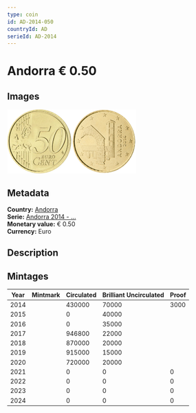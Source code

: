 ```yaml
---
type: coin
id: AD-2014-050
countryId: AD
serieId: AD-2014
---
```


# Andorra € 0.50

## Images

<img src="../../../Images/common-2007-050.webp" height="150" alt="Front image"><img src="Images/andorra-2014-050.webp" height="150" alt="Back image">

## Metadata

**Country:** [Andorra](../index.md)\
**Serie:** [Andorra 2014 - ...](index.md)\
**Monetary value:** € 0.50\
**Currency:** Euro

## Description


## Mintages

| Year | Mintmark | Circulated | Brilliant Uncirculated | Proof |
| ---- | -------- | ---------- | ---------------------- | ----- |
| 2014 |  | 430000| 70000 | 3000 |
| 2015 |  | 0| 40000 |  |
| 2016 |  | 0| 35000 |  |
| 2017 |  | 946800| 22000 |  |
| 2018 |  | 870000| 20000 |  |
| 2019 |  | 915000| 15000 |  |
| 2020 |  | 720000| 20000 |  |
| 2021 |  | 0 | 0 | 0 |
| 2022 |  | 0 | 0 | 0 |
| 2023 |  | 0 | 0 | 0 |
| 2024 |  | 0 | 0 | 0 |
